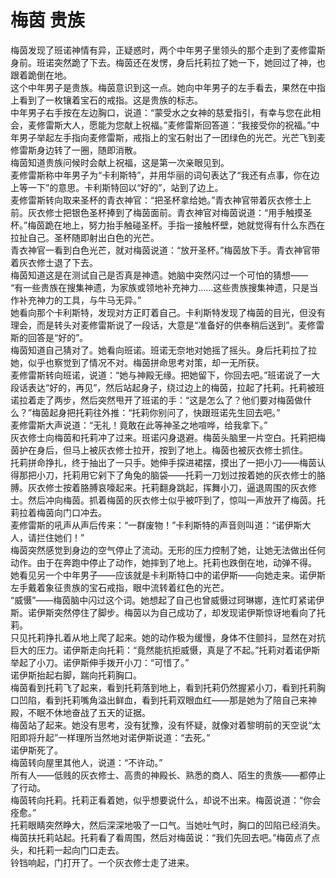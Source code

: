# 梅茵 贵族
梅茵发现了班诺神情有异，正疑惑时，两个中年男子里领头的那个走到了麦修雷斯身前。班诺突然跪了下去。梅茵还在发愣，身后托莉拉了她一下，她回过了神，也跟着跪倒在地。  
这个中年男子是贵族。梅茵意识到这一点。她向中年男子的左手看去，果然在中指上看到了一枚镶着宝石的戒指。这是贵族的标志。  
中年男子右手按在左边胸口，说道：“蒙受水之女神的慈爱指引，有幸与您在此相会，麦修雷斯大人，愿能为您献上祝福。”麦修雷斯回答道：“我接受你的祝福。”中年男子举起左手指向麦修雷斯，戒指上的宝石射出了一团绿色的光芒。光芒飞到麦修雷斯身边转了一圈，随即消散。  
梅茵知道贵族问候时会献上祝福，这是第一次亲眼见到。  
麦修雷斯称中年男子为“卡利斯特”，并用华丽的词句表达了“我还有点事，你在边上等一下”的意思。卡利斯特回以“好的”，站到了边上。  
麦修雷斯转向取来圣杯的青衣神官：“把圣杯拿给她。”青衣神官带着灰衣修士上前。灰衣修士把银色圣杯捧到了梅茵面前。青衣神官对梅茵说道：“用手触摸圣杯。”梅茵跪在地上，努力抬手触碰圣杯。手指一接触杯壁，她就觉得有什么东西在拉扯自己。圣杯随即射出白色的光芒。  
青衣神官一看到白色光芒，就对梅茵说道：“放开圣杯。”梅茵放下手。青衣神官带着灰衣修士退了下去。  
梅茵知道这是在测试自己是否真是神遗。她脑中突然闪过一个可怕的猜想——  
“有一些贵族在搜集神遗，为家族或领地补充神力……这些贵族搜集神遗，只是当作补充神力的工具，与牛马无异。”  
她看向那个卡利斯特，发现对方正盯着自己。卡利斯特发现了梅茵的目光，但没有理会，而是转头对麦修雷斯说了一段话，大意是“准备好的供奉稍后送到”。麦修雷斯的回答是“好的”。  
梅茵知道自己猜对了。她看向班诺。班诺无奈地对她摇了摇头。身后托莉拉了拉她，似乎也察觉到了情况不对。梅茵拼命思考对策，却一无所获。  
麦修雷斯转向班诺，说道：“她与神殿无缘。把她留下，你回去吧。”班诺说了一大段话表达“好的，再见”，然后站起身子，绕过边上的梅茵，拉起了托莉。托莉被班诺拉着走了两步，然后突然甩开了班诺的手：“这是怎么了？他们要对梅茵做什么？”梅茵起身把托莉往外推：“托莉你别问了，快跟班诺先生回去吧。”  
麦修雷斯大声说道：“无礼！竟敢在此等神圣之地喧哗，给我拿下。”  
灰衣修士向梅茵和托莉冲了过来。班诺闪身退避。梅茵头脑里一片空白。托莉把梅茵护在身后，但马上被灰衣修士拉开，按到了地上。梅茵也被灰衣修士抓住。  
托莉拼命挣扎，终于抽出了一只手。她伸手探进裙摆，摸出了一把小刀——梅茵认得那把小刀，托莉用它剁下了角兔的脑袋——托莉一刀划过按着她的灰衣修士的胳膊。灰衣修士按着胳膊哀嚎起来。托莉翻身跳起，挥舞小刀，逼退周围的灰衣修士。然后冲向梅茵。抓着梅茵的灰衣修士似乎被吓到了，惊叫一声放开了梅茵。托莉拉着梅茵向门口冲去。  
麦修雷斯的吼声从声后传来：“一群废物！”卡利斯特的声音则叫道：“诺伊斯大人，请拦住她们！”  
梅茵突然感觉到身边的空气停止了流动。无形的压力控制了她，让她无法做出任何动作。由于在奔跑中停止了动作，她摔到了地上。托莉也跌倒在地，动弹不得。  
她看见另一个中年男子——应该就是卡利斯特口中的诺伊斯——向她走来。诺伊斯左手戴着象征贵族的宝石戒指，眼中流转着红色的光芒。  
“威慑”——梅茵脑中闪过这个词。她想起了自己也曾威慑过珂琳娜，连忙盯紧诺伊斯。诺伊斯突然停住了脚步。梅茵以为自己成功了，却发现诺伊斯惊讶地看向了托莉。  
只见托莉挣扎着从地上爬了起来。她的动作极为缓慢，身体不住颤抖，显然在对抗巨大的压力。诺伊斯走向托莉：“竟然能抗拒威慑，真是了不起。”托莉对着诺伊斯举起了小刀。诺伊斯伸手拨开小刀：“可惜了。”  
诺伊斯抬起右脚，踹向托莉胸口。  
梅茵看到托莉飞了起来，看到托莉落到地上，看到托莉仍然握紧小刀，看到托莉胸口凹陷，看到托莉嘴角溢出鲜血，看到托莉双眼血红——那是她为了陪自己来神殿，不眠不休地奋战了五天的证据。  
梅茵站了起来。她没有思考，没有犹豫，没有怀疑，就像对着黎明前的天空说“太阳即将升起”一样理所当然地对诺伊斯说道：“去死。”  
诺伊斯死了。  
梅茵转向屋里其他人，说道：“不许动。”  
所有人——低贱的灰衣修士、高贵的神殿长、熟悉的商人、陌生的贵族——都停止了行动。  
梅茵转向托莉。托莉正看着她，似乎想要说什么，却说不出来。梅茵说道：“你会痊愈。”  
托莉眼睛突然睁大，然后深深地吸了一口气。当她吐气时，胸口的凹陷已经消失。梅茵扶托莉站起。托莉看了看周围，然后对梅茵说：“我们先回去吧。”梅茵点了点头，和托莉一起向门口走去。  
铃铛响起，门打开了。一个灰衣修士走了进来。  


